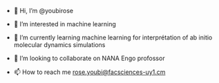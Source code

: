 - 👋 Hi, I’m @youbirose
- 👀 I’m interested in machine learning 
- 🌱 I’m currently learning machine learning for interprétation of ab initio molecular dynamics simulations 
- 💞️ I’m looking to collaborate on NANA Engo profossor

- 📫 How to reach me rose.youbi@facsciences-uy1.cm 

<!---
youbirose/youbirose is a ✨ special ✨ repository because its `README.md` (this file) appears on your GitHub profile.
You can click the Preview link to take a look at your changes.
--->
